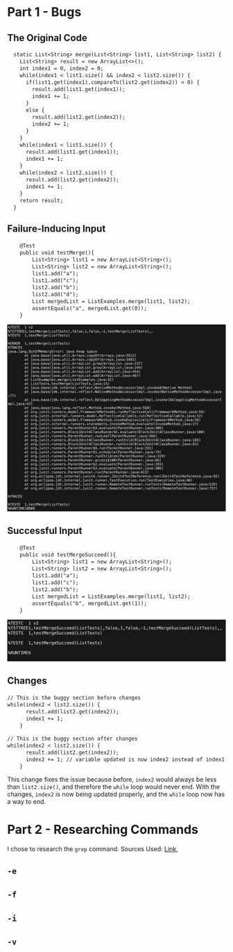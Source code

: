 # Part 1 - Bugs
## The Original Code
```
  static List<String> merge(List<String> list1, List<String> list2) {
    List<String> result = new ArrayList<>();
    int index1 = 0, index2 = 0;
    while(index1 < list1.size() && index2 < list2.size()) {
      if(list1.get(index1).compareTo(list2.get(index2)) < 0) {
        result.add(list1.get(index1));
        index1 += 1;
      }
      else {
        result.add(list2.get(index2));
        index2 += 1;
      }
    }
    while(index1 < list1.size()) {
      result.add(list1.get(index1));
      index1 += 1;
    }
    while(index2 < list2.size()) {
      result.add(list2.get(index2));
      index1 += 1;
    }
    return result;
  }
```
## Failure-Inducing Input
```
    @Test
    public void testMerge(){
        List<String> list1 = new ArrayList<String>(); 
        List<String> list2 = new ArrayList<String>();
        list1.add("a");
        list1.add("c");
        list2.add("b");
        list2.add("d");
        List mergedList = ListExamples.merge(list1, list2);
        assertEquals("a", mergedList.get(0));
    }
```
![Image](lr3buggyoutput.png)
## Successful Input
```
    @Test
    public void testMergeSucceed(){
        List<String> list1 = new ArrayList<String>(); 
        List<String> list2 = new ArrayList<String>();
        list1.add("a");
        list1.add("c");
        list2.add("b");
        List mergedList = ListExamples.merge(list1, list2);
        assertEquals("b", mergedList.get(1));
    }
```
![Image](lr3successoutput.png)
## Changes
```
// This is the buggy section before changes
while(index2 < list2.size()) {
      result.add(list2.get(index2));
      index1 += 1;
    }
```
```
// This is the buggy section after changes
while(index2 < list2.size()) {
      result.add(list2.get(index2));
      index2 += 1; // variable updated is now index2 instead of index1
    }
```
This change fixes the issue because before, `index2` would always be less than `list2.size()`, and therefore the `while` loop would never end. With the changes, `index2` is now being updated properly, and the `while` loop now has a way to end.

# Part 2 - Researching Commands
I chose to research the `grep` command.
Sources Used: [Link](https://man7.org/linux/man-pages/man1/grep.1.html),
## `-e`

## `-f`

## `-i`

## `-v`
